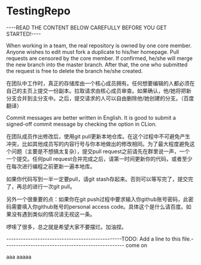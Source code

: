 # TestingRepo

----READ THE CONTENT BELOW CAREFULLY BEFORE YOU GET STARTED!----

When working in a team, the real repository is owned by one core member. Anyone wishes to edit must fork a duplicate to his/her homepage. Pull requests are censored by the core member. If confirmed, he/she will merge the new branch into the master branch. After that, the one who submitted the request is free to delete the branch he/she created.

在团队中工作时，真正的存储库由一个核心成员拥有。任何想要编辑的人都必须在自己的主页上提交一份副本。拉取请求由核心成员审查。如果确认，他/她将把新分支合并到主分支中。之后，提交请求的人可以自由删除他/她创建的分支。（百度翻译）

Commit messages are better written in English. It is good to submit a signed-off commit message by checking the option in CLion.

在团队成员作出修改后，使用git pull更新本地仓库。在这个过程中不可避免产生冲突，比如其他成员写的内容行号与你本地做出的修改相同。为了最大程度避免这个问题（主要是不想搞太复杂），提交pull request之前请先在群里说一声，一个一个提交。任何pull request合并完成之后，请第一时间更新你的代码，或者至少在每次进行编程之前更新一遍本地库。

如果你代码写到一半一定要pull，请git stash存起来。否则可以等写完了，提交完了，再总的进行一次git pull。

另外一个很重要的点：如果你在git push过程中要求输入你github账号密码，此密码需要填入你github账号的personal access code。具体这个是什么请百度。如果没有遇到类似的情况请无视这一条。

啰嗦了很多，总之就是希望大家不要摆烂。加油捏。

------------------------------------------------TODO: Add a line to this file.--------------------------------------------------
come on

aaa
aaaaa